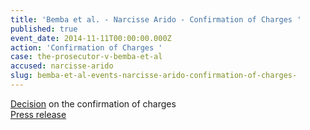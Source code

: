 ```yaml
---
title: 'Bemba et al. - Narcisse Arido - Confirmation of Charges '
published: true
event_date: 2014-11-11T00:00:00.000Z
action: 'Confirmation of Charges '
case: the-prosecutor-v-bemba-et-al
accused: narcisse-arido
slug: bemba-et-al-events-narcisse-arido-confirmation-of-charges-
---
```



[Decision](http://www.icc-cpi.int/iccdocs/doc/doc1857534.pdf) on the confirmation of charges
<br>[Press release](https://www.icc-cpi.int/pages/item.aspx?name=PR1062)